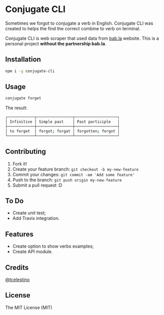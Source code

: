 # Conjugate CLI

Sometimes we forgot to conjugate a verb in English. Conjugate CLI was created to helps the find the correct combine to verb on terminal.

Conjugate CLI is web scraper that used data from [bab.la](https://bab.la) website. This is a personal project **without the partnership bab.la**.

## Installation

```bash
npm i -g conjugate-cli
```

## Usage

```bash
conjugate forget
```

The result:

```bash
┌────────────┬────────────────┬───────────────────┐
│ Infinitive │ Simple past    │ Past participle   │
├────────────┼────────────────┼───────────────────┤
│ to forget  │ forgot; forgat │ forgotten; forgot │
└────────────┴────────────────┴───────────────────┘
```

## Contributing

1. Fork it!
2. Create your feature branch: `git checkout -b my-new-feature`
3. Commit your changes: `git commit -am 'Add some feature'`
4. Push to the branch: `git push origin my-new-feature`
5. Submit a pull request :D

## To Do

- Create unit test;
- Add Travis integration.

## Features

- Create option to show verbs examples;
- Create API module.

## Credits

[@tcelestino](https:/github.com/tcelestino)

## License

The MIT License (MIT)
